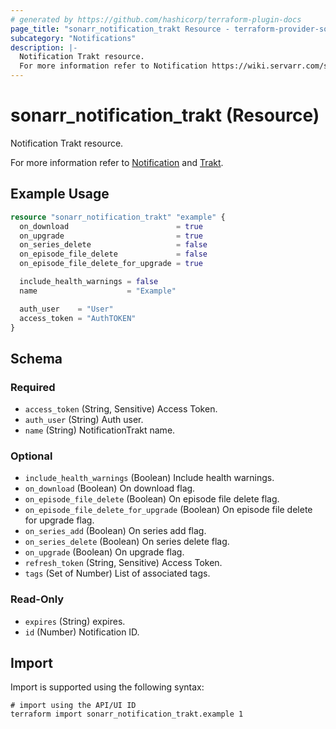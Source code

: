 ```yaml
---
# generated by https://github.com/hashicorp/terraform-plugin-docs
page_title: "sonarr_notification_trakt Resource - terraform-provider-sonarr"
subcategory: "Notifications"
description: |-
  Notification Trakt resource.
  For more information refer to Notification https://wiki.servarr.com/sonarr/settings#connect and Trakt https://wiki.servarr.com/sonarr/supported#trakt.
---
```


# sonarr_notification_trakt (Resource)

<!-- subcategory:Notifications -->Notification Trakt resource.
For more information refer to [Notification](https://wiki.servarr.com/sonarr/settings#connect) and [Trakt](https://wiki.servarr.com/sonarr/supported#trakt).

## Example Usage

```terraform
resource "sonarr_notification_trakt" "example" {
  on_download                        = true
  on_upgrade                         = true
  on_series_delete                   = false
  on_episode_file_delete             = false
  on_episode_file_delete_for_upgrade = true

  include_health_warnings = false
  name                    = "Example"

  auth_user    = "User"
  access_token = "AuthTOKEN"
}
```

<!-- schema generated by tfplugindocs -->
## Schema

### Required

- `access_token` (String, Sensitive) Access Token.
- `auth_user` (String) Auth user.
- `name` (String) NotificationTrakt name.

### Optional

- `include_health_warnings` (Boolean) Include health warnings.
- `on_download` (Boolean) On download flag.
- `on_episode_file_delete` (Boolean) On episode file delete flag.
- `on_episode_file_delete_for_upgrade` (Boolean) On episode file delete for upgrade flag.
- `on_series_add` (Boolean) On series add flag.
- `on_series_delete` (Boolean) On series delete flag.
- `on_upgrade` (Boolean) On upgrade flag.
- `refresh_token` (String, Sensitive) Access Token.
- `tags` (Set of Number) List of associated tags.

### Read-Only

- `expires` (String) expires.
- `id` (Number) Notification ID.

## Import

Import is supported using the following syntax:

```shell
# import using the API/UI ID
terraform import sonarr_notification_trakt.example 1
```
